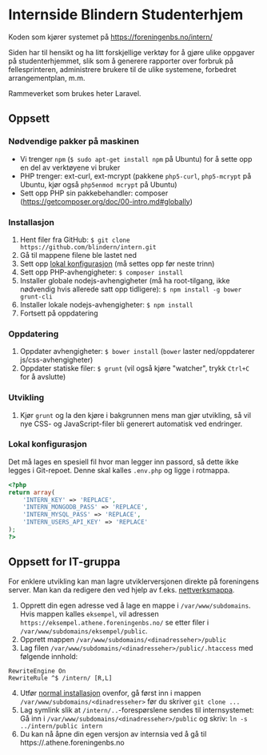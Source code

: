 # Internside Blindern Studenterhjem

Koden som kjører systemet på https://foreningenbs.no/intern/

Siden har til hensikt og ha litt forskjellige verktøy for å gjøre
ulike oppgaver på studenterhjemmet, slik som å generere rapporter
over forbruk på fellesprinteren, administrere brukere til de ulike
systemene, forbedret arrangementplan, m.m.

Rammeverket som brukes heter Laravel.

## Oppsett

### Nødvendige pakker på maskinen
* Vi trenger ```npm``` (```$ sudo apt-get install npm``` på Ubuntu) for å sette opp en del av verktøyene vi bruker
* PHP trenger: ext-curl, ext-mcrypt (pakkene ```php5-curl```, ```php5-mcrypt``` på Ubuntu, kjør også ```php5enmod mcrypt``` på Ubuntu)
* Sett opp PHP sin pakkebehandler: composer (https://getcomposer.org/doc/00-intro.md#globally)

### Installasjon
1. Hent filer fra GitHub: ```$ git clone https://github.com/blindern/intern.git```
2. Gå til mappene filene ble lastet ned
3. Sett opp [lokal konfigurasjon](#lokal-konfigurasjon) (må settes opp før neste trinn)
4. Sett opp PHP-avhengigheter: ```$ composer install```
5. Installer globale nodejs-avhengigheter (må ha root-tilgang, ikke nødvendig hvis allerede satt opp tidligere): ```$ npm install -g bower grunt-cli```
6. Installer lokale nodejs-avhengigheter: ```$ npm install```
7. Fortsett på oppdatering

### Oppdatering
1. Oppdater avhengigheter: ```$ bower install``` (```bower``` laster ned/oppdaterer js/css-avhengigheter)
2. Oppdater statiske filer: ```$ grunt``` (vil også kjøre "watcher", trykk ```Ctrl+C``` for å avslutte)

### Utvikling
1. Kjør ```grunt``` og la den kjøre i bakgrunnen mens man gjør utvikling, så vil nye CSS- og JavaScript-filer bli generert automatisk ved endringer.

### Lokal konfigurasjon

Det må lages en spesiell fil hvor man legger inn passord, så dette ikke legges i Git-repoet. Denne skal kalles ```.env.php``` og ligge i rotmappa.
```php
<?php
return array(
    'INTERN_KEY' => 'REPLACE',
    'INTERN_MONGODB_PASS' => 'REPLACE',
    'INTERN_MYSQL_PASS' => 'REPLACE',
    'INTERN_USERS_API_KEY' => 'REPLACE'
);
?>
```

## Oppsett for IT-gruppa
For enklere utvikling kan man lagre utviklerversjonen direkte på foreningens server. Man kan da redigere den ved hjelp av f.eks. [nettverksmappa](https://foreningenbs.no/wiki/Foreningens_dokumentarkiv).

1. Opprett din egen adresse ved å lage en mappe i ```/var/www/subdomains```. Hvis mappen kalles ```eksempel```, vil adressen ```https://eksempel.athene.foreningenbs.no/``` se etter filer i ```/var/www/subdomains/eksempel/public```.
2. Opprett mappen ```/var/www/subdomains/<dinadresseher>/public```
3. Lag filen ```/var/www/subdomains/<dinadresseher>/public/.htaccess``` med følgende innhold:
```
RewriteEngine On
RewriteRule ^$ /intern/ [R,L]
```
4. Utfør [normal installasjon](#installasjon) ovenfor, gå først inn i mappen ```/var/www/subdomains/<dinadresseher>``` før du skriver ```git clone ...```
5. Lag symlink slik at ```/intern/..```-forespørslene sendes til internsystemet: Gå inn i ```/var/www/subdomains/<dinadresseher>/public``` og skriv: ```ln -s ../intern/public intern```
6. Du kan nå åpne din egen versjon av internsia ved å gå til https://<dinadresseher>.athene.foreningenbs.no